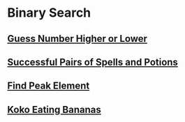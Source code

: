 # Binary Search

## [Guess Number Higher or Lower](https://leetcode.com/problems/guess-number-higher-or-lower/?envType=study-plan-v2&envId=leetcode-75)

## [Successful Pairs of Spells and Potions](https://leetcode.com/problems/successful-pairs-of-spells-and-potions/?envType=study-plan-v2&envId=leetcode-75)

## [Find Peak Element](https://leetcode.com/problems/find-peak-element/?envType=study-plan-v2&envId=leetcode-75)

## [Koko Eating Bananas](https://leetcode.com/problems/koko-eating-bananas/?envType=study-plan-v2&envId=leetcode-75)
